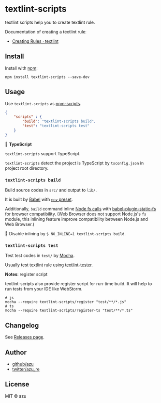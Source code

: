 # textlint-scripts

textlint scripts help you to create textlint rule.

Documentation of creating a textlint rule:

- [Creating Rules · textlint](https://textlint.github.io/docs/rule.html)

## Install

Install with [npm](https://www.npmjs.com/):

    npm install textlint-scripts --save-dev

## Usage

Use `textlint-scripts` as [npm-scripts](https://docs.npmjs.com/misc/scripts).

```json
{
    "scripts" : {
        "build": "textlint-scripts build",
        "test": "textlint-scripts test"
    }
}
```

:memo: **TypeScript**

`textlint-scripts` support TypeScript.

`textlint-scripts` detect the project is TypeScript by `tsconfig.json` in project root directory.

### `textlint-scripts build`

Build source codes in `src/` and output to `lib/`.

It is built by [Babel](https://babeljs.io/) with [`env` preset](https://babeljs.io/docs/plugins/preset-env/).

Additionally, `build` command inline [Node fs calls](https://nodejs.org/api/fs.html) with [babel-plugin-static-fs](https://github.com/Jam3/babel-plugin-static-fs) for browser compatibility. 
(Web Browser does not support Node.js's `fs` module, this inlining feature improve compatibility between Node.js and Web Browser.)

:memo: Disable inlining by `$ NO_INLINE=1 textlint-scripts build`.

### `textlint-scripts test`

Test test codes in `test/` by [Mocha](https://mochajs.org/).

Usually test textlint rule using [textlint-tester](https://github.com/textlint/textlint/tree/master/packages/textlint-tester). 

**Notes**: register script

textlint-scripts also provide register script for run-time build.
It will help to run tests from your IDE like WebStorm.

```
# js
mocha --require textlint-scripts/register "test/**/*.js"
# ts
mocha --require textlint-scripts/register-ts "test/**/*.ts"
``` 

## Changelog

See [Releases page](https://github.com/textlint/textlint/releases).

## Author

- [github/azu](https://github.com/azu)
- [twitter/azu_re](https://twitter.com/azu_re)

## License

MIT © azu
